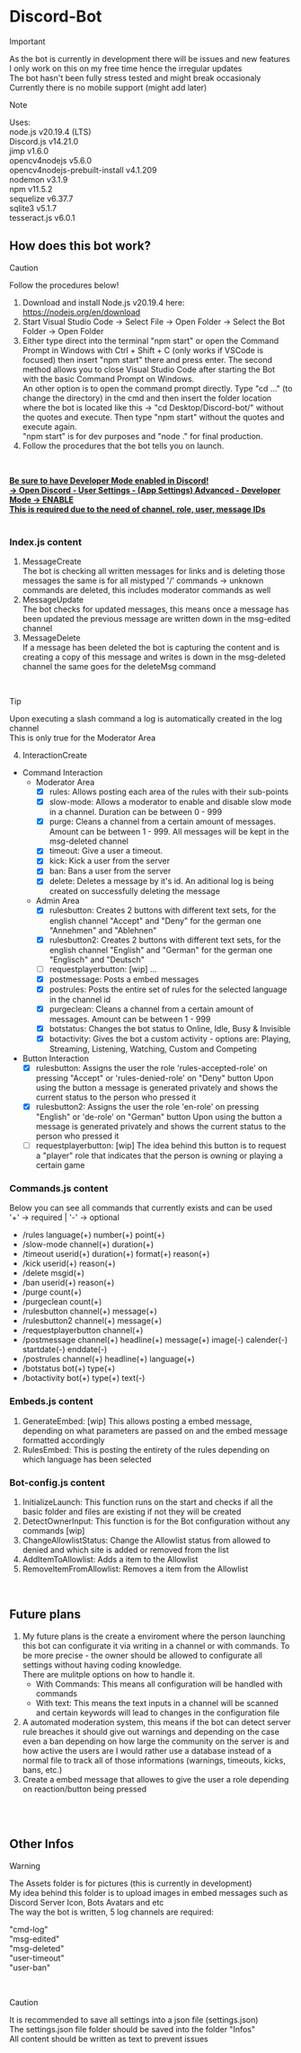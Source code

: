 # Discord-Bot
> [!IMPORTANT]
> As the bot is currently in development there will be issues and new features<br />
> I only work on this on my free time hence the irregular updates<br />
> The bot hasn't been fully stress tested and might break occasionaly<br />
> Currently there is no mobile support (might add later)<br />

> [!NOTE]
> Uses:<br />
> node.js v20.19.4 (LTS)<br />
> Discord.js v14.21.0<br />
> jimp v1.6.0<br />
> opencv4nodejs v5.6.0<br />
> opencv4nodejs-prebuilt-install v4.1.209<br />
> nodemon v3.1.9<br />
> npm v11.5.2<br />
> sequelize v6.37.7<br />
> sqlite3 v5.1.7<br/>
> tesseract.js v6.0.1<br />

<h2>How does this bot work?</h2>

> [!CAUTION]
> Follow the procedures below!<br />

1. Download and install Node.js v20.19.4 here: https://nodejs.org/en/download<br />
2. Start Visual Studio Code -> Select File -> Open Folder -> Select the Bot Folder -> Open Folder<br />
3. Either type direct into the terminal "npm start" or open the Command Prompt in Windows with Ctrl + Shift + C (only works if VSCode is focused) then insert "npm start" there and press enter. The second method allows you to close Visual Studio Code after starting the Bot with the basic Command Prompt on Windows.<br />
   An other option is to open the command prompt directly. Type "cd ..." (to change the directory) in the cmd and then insert the folder location where the bot is located like this -> "cd Desktop/Discord-bot/" without the quotes and execute. Then type "npm start" without the quotes and execute again.<br />
   "npm start" is for dev purposes and "node ." for final production.<br />
4. Follow the procedures that the bot tells you on launch.<br />
<br />

**<ins>Be sure to have Developer Mode enabled in Discord!<br />
-> Open Discord - User Settings - (App Settings) Advanced - Developer Mode -> ENABLE<br />
This is required due to the need of channel, role, user, message IDs**<ins><br />
<br />

<h3>Index.js content</h3>

1. MessageCreate<br />
The bot is checking all written messages for links and is deleting those messages the same is for all mistyped '/' commands -> unknown commands are deleted, this includes moderator commands as well<br />
2. MessageUpdate<br />
The bot checks for updated messages, this means once a message has been updated the previous message are written down in the msg-edited channel<br />
3. MessageDelete<br />
If a message has been deleted the bot is capturing the content and is creating a copy of this message and writes is down in the msg-deleted channel the same goes for the deleteMsg command<br />
<br />

> [!TIP]
> Upon executing a slash command a log is automatically created in the log channel<br />
> This is only true for the Moderator Area<br />

4. InteractionCreate
  - Command Interaction<br />
    - Moderator Area<br />
	  - [x] rules: Allows posting each area of the rules with their sub-points<br />
	  - [x] slow-mode: Allows a moderator to enable and disable slow mode in a channel. Duration can be between 0 - 999<br />
	  - [x] purge: Cleans a channel from a certain amount of messages. Amount can be between 1 - 999. All messages will be kept in the msg-deleted channel<br />
	  - [x] timeout: Give a user a timeout. <br />
	  - [x] kick: Kick a user from the server<br />
	  - [x] ban: Bans a user from the server<br />
	  - [x] delete: Deletes a message by it's id. An aditional log is being created on successfully deleting the message<br />
 
    - Admin Area<br />
	  - [x] rulesbutton: Creates 2 buttons with different text sets, for the english channel "Accept" and "Deny" for the german one "Annehmen" and "Ablehnen"<br />
	  - [x] rulesbutton2: Creates 2 buttons with different text sets, for the english channel "English" and "German" for the german one "Englisch" and "Deutsch"<br />
	  - [ ] requestplayerbutton: [wip] ...<br />
	  - [x] postmessage: Posts a embed messages<br />
	  - [x] postrules: Posts the entire set of rules for the selected language in the channel id<br />
	  - [x] purgeclean: Cleans a channel from a certain amount of messages. Amount can be between 1 - 999<br />
	  - [x] botstatus: Changes the bot status to Online, Idle, Busy & Invisible<br />
	  - [x] botactivity: Gives the bot a custom activity - options are: Playing, Streaming, Listening, Watching, Custom and Competing<br />
  
  - Button Interaction<br />
	- [x] rulesbutton: Assigns the user the role 'rules-accepted-role' on pressing "Accept" or 'rules-denied-role' on "Deny" button
			Upon using the button a message is generated privately and shows the current status to the person who pressed it<br />
	- [x] rulesbutton2: Assigns the user the role 'en-role' on pressing "English" or 'de-role' on "German" button
			Upon using the button a message is generated privately and shows the current status to the person who pressed it<br />
	- [ ] requestplayerbutton: [wip] The idea behind this button is to request a "player" role that indicates that the person is owning
			or playing a certain game<br />

<h3>Commands.js content</h3>

Below you can see all commands that currently exists and can be used<br />
'+' -> required | '-' -> optional<br />
- /rules language(+) number(+) point(+)
- /slow-mode channel(+) duration(+)
- /timeout userid(+) duration(+) format(+) reason(+)
- /kick userid(+) reason(+)
- /delete msgid(+)
- /ban userid(+) reason(+)
- /purge count(+)
- /purgeclean count(+)
- /rulesbutton channel(+) message(+)
- /rulesbutton2 channel(+) message(+)
- /requestplayerbutton channel(+)
- /postmessage channel(+) headline(+) message(+) image(-) calender(-) startdate(-) enddate(-)
- /postrules channel(+) headline(+) language(+)
- /botstatus bot(+) type(+)
- /botactivity bot(+) type(+) text(-)

<h3>Embeds.js content</h3>

1. GenerateEmbed: [wip] This allows posting a embed message, depending on what parameters are passed on and the embed message formatted accordingly<br />
2. RulesEmbed: This is posting the entirety of the rules depending on which language has been selected<br />

<h3>Bot-config.js content</h3>

1. InitializeLaunch: This function runs on the start and checks if all the basic folder and files are existing if not they will be created<br />
2. DetectOwnerInput: This function is for the Bot configuration without any commands [wip]<br />
3. ChangeAllowlistStatus: Change the Allowlist status from allowed to denied and which site is added or removed from the list<br />
4. AddItemToAllowlist: Adds a item to the Allowlist<br />
5. RemoveItemFromAllowlist: Removes a item from the Allowlist<br />
<br />

<h2>Future plans</h2>

1. My future plans is the create a enviroment where the person launching this bot can configurate it via writing in a channel or with commands.
   To be more precise - the owner should be allowed to configurate all settings without having coding knowledge.<br />
   There are mulitple options on how to handle it.<br />
   - With Commands: This means all configuration will be handled with commands<br />
   - With text: This means the text inputs in a channel will be scanned and certain keywords will lead to changes in the configuration file<br />
2. A automated moderation system, this means if the bot can detect server rule breaches it should give out warnings and depending on the case even a ban depending on how large the community on the server is and how active the users are I would rather use a database instead of a normal file to track all of those informations (warnings, timeouts, kicks, bans, etc.)<br />
3. Create a embed message that allowes to give the user a role depending on reaction/button being pressed<br />
<br />
<br />

<h2>Other Infos</h2>

> [!WARNING]
> The Assets folder is for pictures (this is currently in development)<br />
> My idea behind this folder is to upload images in embed messages such as<br />
> Discord Server Icon, Bots Avatars and etc<br />
> The way the bot is written, 5 log channels are required:<br />
> 
> "cmd-log"<br />
> "msg-edited"<br />
> "msg-deleted"<br />
> "user-timeout"<br />
> "user-ban"<br />
<br />

> [!CAUTION]
> It is recommended to save all settings into a json file (settings.json)<br />
> The settings.json file folder should be saved into the folder "Infos"<br />
> All content should be written as text to prevent issues<br />
